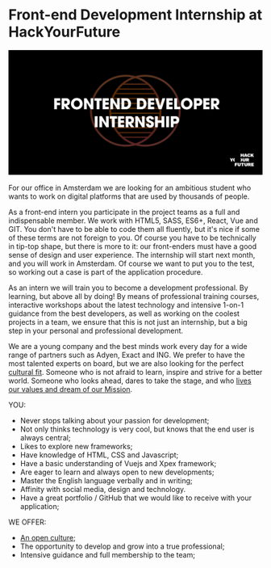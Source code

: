 # Front-end Development Internship at HackYourFuture

![Internship](assets/internsample.jpg)

For our office in Amsterdam we are looking for an ambitious student who wants to work on digital platforms that are used by thousands of people.

As a front-end intern you participate in the project teams as a full and indispensable member. We work with HTML5, SASS, ES6+, React, Vue and GIT. You don't have to be able to code them all fluently, but it's nice if some of these terms are not foreign to you. Of course you have to be technically in tip-top shape, but there is more to it: our front-enders must have a good sense of design and user experience. The internship will start next month, and you will work in Amsterdam. Of course we want to put you to the test, so working out a case is part of the application procedure.

As an intern we will train you to become a development professional. By learning, but above all by doing! By means of professional training courses, interactive workshops about the latest technology and intensive 1-on-1 guidance from the best developers, as well as working on the coolest projects in a team, we ensure that this is not just an internship, but a big step in your personal and professional development.

We are a young company and the best minds work every day for a wide range of partners such as Adyen, Exact and ING. We prefer to have the most talented experts on board, but we are also looking for the perfect [cultural fit](https://github.com/HackYourFuture/culture). Someone who is not afraid to learn, inspire and strive for a better world. Someone who looks ahead, dares to take the stage, and who [lives our values and dream of our Mission](https://github.com/HackYourFuture/culture).

YOU:
- Never stops talking about your passion for development;
- Not only thinks technology is very cool, but knows that the end user is always central;
- Likes to explore new frameworks;
- Have knowledge of HTML, CSS and Javascript;
- Have a basic understanding of Vuejs and Xpex framework;
- Are eager to learn and always open to new developments;
- Master the English language verbally and in writing;
- Affinity with social media, design and technology.
- Have a great portfolio / GitHub that we would like to receive with your application;

WE OFFER:
- [An open culture](https://github.com/HackYourFuture/culture);
- The opportunity to develop and grow into a true professional;
- Intensive guidance and full membership to the team;
